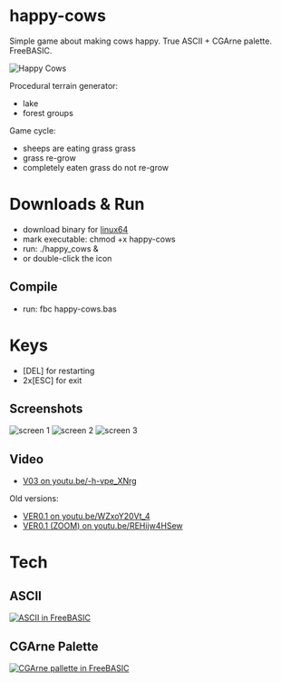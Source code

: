 # happy-cows
Simple game about making cows happy. True ASCII + CGArne palette. FreeBASIC.

![Happy Cows](https://i.imgur.com/BQGKxeU.png)

Procedural terrain generator:

- lake
- forest groups

Game cycle:

- sheeps are eating grass grass
- grass re-grow
- completely eaten grass do not re-grow


# Downloads & Run

- download binary for [linux64](https://github.com/w84death/happy-cows/raw/master/happy-cows)
- mark executable: chmod +x happy-cows
- run: ./happy_cows &
- or double-click the icon

## Compile

- run: fbc happy-cows.bas


# Keys

- [DEL] for restarting
- 2x[ESC] for exit


## Screenshots

![screen 1](https://i.imgur.com/s4GUa6z.png)
![screen 2](https://i.imgur.com/DmKsFtD.png)
![screen 3](https://i.imgur.com/gGCgXIy.png)

## Video

- [V03 on youtu.be/-h-vpe_XNrg](https://youtu.be/-h-vpe_XNrg)

Old versions:

- [VER0.1 on youtu.be/WZxoY20Vt_4](https://youtu.be/WZxoY20Vt_4)
- [VER0.1 (ZOOM) on youtu.be/REHijw4HSew](https://youtu.be/REHijw4HSew)

# Tech 

## ASCII

[![ASCII in FreeBASIC](https://i.imgur.com/KzaVfkB.png)](http://lampiweb.com/help/freebasic/CptAscii.html)

## CGArne Palette

[![CGArne pallette in FreeBASIC](https://i.imgur.com/cDWLfxO.png)](http://androidarts.com/palette/16pal.htm)


